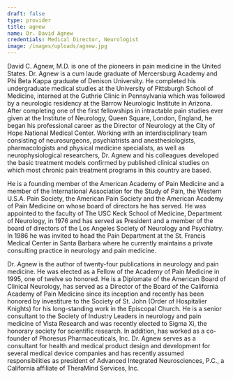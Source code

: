 ```yaml
---
draft: false
type: provider
title: agnew
name: Dr. David Agnew
credentials: Medical Director, Neurologist
image: /images/uploads/agnew.jpg
---
```

David C. Agnew, M.D. is one of the pioneers in pain medicine in the United States. Dr. Agnew is a cum laude graduate of Mercersburg Academy and Phi Beta Kappa graduate of Denison University. He completed his undergraduate medical studies at the University of Pittsburgh School of Medicine, interned at the Guthrie Clinic in Pennsylvania which was followed by a neurologic residency at the Barrow Neurologic Institute in Arizona. After completing one of the first fellowships in intractable pain studies ever given at the Institute of Neurology, Queen Square, London, England, he began his professional career as the Director of Neurology at the City of Hope National Medical Center. Working with an interdisciplinary team consisting of neurosurgeons, psychiatrists and anesthesiologists, pharmacologists and physical medicine specialists, as well as neurophysiological researchers, Dr. Agnew and his colleagues developed the basic treatment models confirmed by published clinical studies on which most chronic pain treatment programs in this country are based.

He is a founding member of the American Academy of Pain Medicine and a member of the International Association for the Study of Pain, the Western U.S.A. Pain Society, the American Pain Society and the American Academy of Pain Medicine on whose board of directors he has served. He was appointed to the faculty of The USC Keck School of Medicine, Department of Neurology, in 1976 and has served as President and a member of the board of directors of the Los Angeles Society of Neurology and Psychiatry. In 1986 he was invited to head the Pain Department at the St. Francis Medical Center in Santa Barbara where he currently maintains a private consulting practice in neurology and pain medicine.

Dr. Agnew is the author of twenty-four publications in neurology and pain medicine. He was elected as a Fellow of the Academy of Pain Medicine in 1995, one of twelve so honored. He is a Diplomate of the American Board of Clinical Neurology, has served as a Director of the Board of the California Academy of Pain Medicine since its inception and recently has been honored by investiture to the Society of St. John (Order of Hospitalier Knights) for his long-standing work in the Episcopal Church. He is a senior consultant to the Society of Industry Leaders in neurology and pain medicine of Vista Research and was recently elected to Sigma Xi, the honorary society for scientific research. In addition, has worked as a co-founder of Phoresus Pharmaceuticals, Inc. Dr. Agnew serves as a consultant for health and medical product design and development for several medical device companies and has recently assumed responsibilities as president of Advanced Integrated Neurosciences, P.C., a California affiliate of TheraMind Services, Inc.